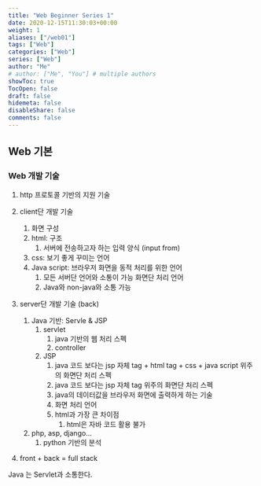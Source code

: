 ```yaml
---
title: "Web Beginner Series 1"
date: 2020-12-15T11:30:03+00:00
weight: 1
aliases: ["/web01"]
tags: ["Web"]
categories: ["Web"]
series: ["Web"]
author: "Me"
# author: ["Me", "You"] # multiple authors
showToc: true
TocOpen: false
draft: false
hidemeta: false
disableShare: false
comments: false
---
```


## Web 기본 
### Web 개발 기술 
1. http 프로토콜 기반의 지원 기술
2. client단 개발 기술
    1. 화면 구성
    2. html: 구조
        1. 서버에 전송하고자 하는 입력 양식 (input from) 
    3. css: 보기 좋게 꾸미는 언어
    4. Java script: 브라우저 화면을 동적 처리를 위한 언어 
        1. 모든 서버단 언어와 소통이 가능 화면단 처리 언어
        2. Java와 non-java와 소통 가능 
3. server단 개발 기술 (back) 
    1. Java 기반: Servle & JSP
        1. servlet 
            1. java 기반의 웹 처리 스펙
            2. controller 
        2. JSP
            1. java 코드 보다는 jsp 자체 tag + html tag + css + java script 위주의 화면단 처리 스펙 
            2. java 코드 보다는 jsp 자체 tag 위주의 화면단 처리 스펙 
            3. java의 데이터값을 브라우저 화면에 출력하게 하는 기술 
            4. 화면 처리 언어
            5. html과 가장 큰 차이점 
                1. html은 자바 코드 활용 불가 
    2. php, asp, django...
        1. python 기반의 분석

4. front + back = full stack

Java 는 Servlet과 소통한다. 
